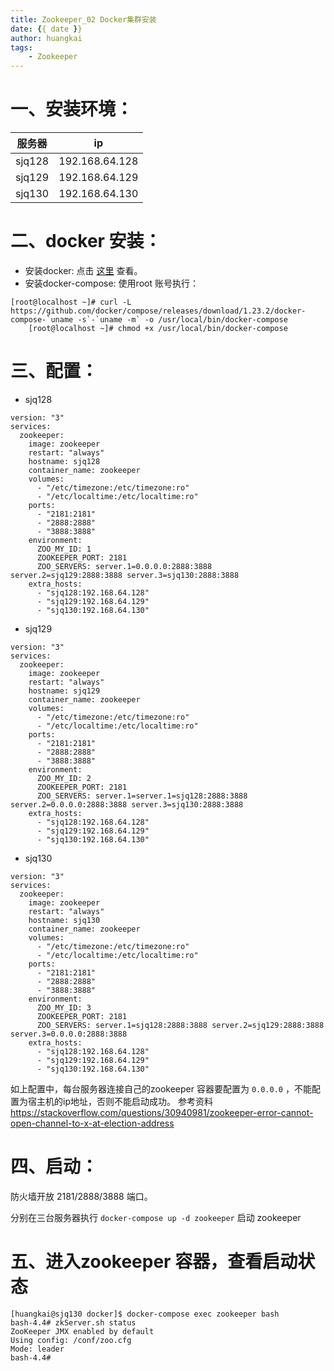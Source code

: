 ```yaml
---
title: Zookeeper_02 Docker集群安装
date: {{ date }}
author: huangkai
tags:
    - Zookeeper
---
```


# 一、安装环境： #

|服务器|ip|
|:-:|:-:| 
|sjq128|192.168.64.128|
|sjq129|192.168.64.129|
|sjq130|192.168.64.130|

# 二、docker 安装： #

- 安装docker:
点击 [这里](https://github.com/huankai/blog-resources/blob/master/blog/Docker/Docker_01_%E7%AE%80%E4%BB%8B%E4%B8%8E%E5%AE%89%E8%A3%85.md) 查看。
- 安装docker-compose:
使用root 账号执行：
```
[root@localhost ~]# curl -L https://github.com/docker/compose/releases/download/1.23.2/docker-compose-`uname -s`-`uname -m` -o /usr/local/bin/docker-compose
	[root@localhost ~]# chmod +x /usr/local/bin/docker-compose
```

# 三、配置： #

- sjq128

```
version: "3"
services:
  zookeeper:
    image: zookeeper
	restart: "always"
	hostname: sjq128
	container_name: zookeeper
	volumes:
	  - "/etc/timezone:/etc/timezone:ro"
	  - "/etc/localtime:/etc/localtime:ro"
	ports:
	  - "2181:2181"
	  - "2888:2888"
	  - "3888:3888"
	environment:
	  ZOO_MY_ID: 1
	  ZOOKEEPER_PORT: 2181
	  ZOO_SERVERS: server.1=0.0.0.0:2888:3888 server.2=sjq129:2888:3888 server.3=sjq130:2888:3888
	extra_hosts:
	  - "sjq128:192.168.64.128"
	  - "sjq129:192.168.64.129"
	  - "sjq130:192.168.64.130"
```
- sjq129

```
version: "3"
services:
  zookeeper:
    image: zookeeper
	restart: "always"
	hostname: sjq129
	container_name: zookeeper
	volumes:
	  - "/etc/timezone:/etc/timezone:ro"
	  - "/etc/localtime:/etc/localtime:ro"
	ports:
	  - "2181:2181"
	  - "2888:2888"
	  - "3888:3888"
	environment:
	  ZOO_MY_ID: 2	
	  ZOOKEEPER_PORT: 2181
	  ZOO_SERVERS: server.1=server.1=sjq128:2888:3888 server.2=0.0.0.0:2888:3888 server.3=sjq130:2888:3888
	extra_hosts:
	  - "sjq128:192.168.64.128"
	  - "sjq129:192.168.64.129"
	  - "sjq130:192.168.64.130"
```
- sjq130

```
version: "3"
services:
  zookeeper:
    image: zookeeper
	restart: "always"
	hostname: sjq130
	container_name: zookeeper
	volumes:
	  - "/etc/timezone:/etc/timezone:ro"
	  - "/etc/localtime:/etc/localtime:ro"
	ports:
	  - "2181:2181"
	  - "2888:2888"
	  - "3888:3888"
	environment:
	  ZOO_MY_ID: 3
	  ZOOKEEPER_PORT: 2181
	  ZOO_SERVERS: server.1=sjq128:2888:3888 server.2=sjq129:2888:3888 server.3=0.0.0.0:2888:3888
	extra_hosts:
	  - "sjq128:192.168.64.128"
	  - "sjq129:192.168.64.129"
	  - "sjq130:192.168.64.130"
```


如上配置中，每台服务器连接自己的zookeeper 容器要配置为 `0.0.0.0` ，不能配置为宿主机的ip地址，否则不能启动成功。
参考资料 https://stackoverflow.com/questions/30940981/zookeeper-error-cannot-open-channel-to-x-at-election-address
# 四、启动： #
防火墙开放 2181/2888/3888 端口。

分别在三台服务器执行 `docker-compose up -d zookeeper` 启动 zookeeper

# 五、进入zookeeper 容器，查看启动状态 #

```
[huangkai@sjq130 docker]$ docker-compose exec zookeeper bash
bash-4.4# zkServer.sh status
ZooKeeper JMX enabled by default
Using config: /conf/zoo.cfg
Mode: leader
bash-4.4# 
```